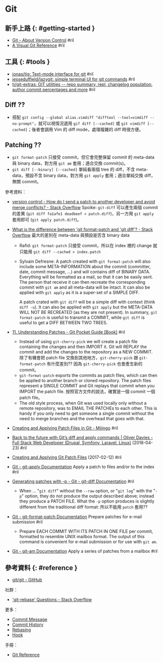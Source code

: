 # Git

## 新手上路 {: #getting-started }

  - [Git \- About Version Control](https://git-scm.com/book/en/v2/Getting-Started-About-Version-Control) #ril
  - [A Visual Git Reference](https://marklodato.github.io/visual-git-guide/index-en.html#rebase) #ril

## 工具 {: #tools }

  - [jonas/tig: Text\-mode interface for git](https://github.com/jonas/tig) #ril
  - [jesseduffield/lazygit: simple terminal UI for git commands](https://github.com/jesseduffield/lazygit) #ril
  - [tj/git\-extras: GIT utilities \-\- repo summary, repl, changelog population, author commit percentages and more](https://github.com/tj/git-extras) #ril

## Diff ??

  - 搭配 `git config --global alias.vimdiff "difftool --tool=vimdiff --no-prompt"`，就可以視情況選用 `gif diff [--cached]` 或 `git vimdiff [--cached]`；後者會調用 Vim 的 diff mode，處理複雜的 diff 時很方便。

## Patching ??

  - `git format-patch` 只接受 commit，但它會完整保留 commit 的 meta-data 與 binary data，對方用 `git am` 套用；適合交換 commit(s)。
  - `git diff [--binary] [--cached]` 單純看兩個 tree 的 diff，不含 meta-data，預設不含 binary data，對方用 `git apply` 套用；適合單純交換 diff，無關 commit。

參考資料：

  - [version control \- How do I send a patch to another developer and avoid merge conflicts? \- Stack Overflow](https://stackoverflow.com/questions/293768/) Spoike: `git-diff` 可以產生兩個 commit 的差異 (`git diff fa1afe1 deadbeef > patch.diff`)，另一方用 `git apply` 套用即可 (`git apply patch.diff`)。
  - [What is the difference between 'git format\-patch and 'git diff'? \- Stack Overflow](https://stackoverflow.com/questions/4624127/) 最大的差別在 meta-data 與預設是否含 binary data
      - Rafid: `git format-patch` 只接受 commit，所以在 index 裡的 change 就只能用 `git diff --cached > index.patch`
      - Sylvain Defresne: A patch created with `git format-patch` will also include some META-INFORMATION about the commit (committer, date, commit message, ...) and will contains diff of BINARY DATA. Everything will be formatted as a mail, so that it can be easily sent. The person that receive it can then recreate the corresponding commit with `git am` and all meta-data will be intact. It can also be applied with `git apply` as it is a super-set of a SIMPLE DIFF.

        A patch crated with `git diff` will be a simple diff with context (think `diff -u`). It can also be applied with `git apply` but the META-DATA WILL NOT BE RECREATED (as they are not present). In summary, `git format-patch` is useful to transmit a COMMIT, while `git diff` is useful to get a DIFF BETWEEN TWO TREES.

  - [11\. Understanding Patches \- Git Pocket Guide \[Book\]](https://www.oreilly.com/library/view/git-pocket-guide/9781449327507/ch11.html) #ril
      - Instead of using `git-cherry-pick` we will create a patch file containing the changes and then IMPORT it. Git will REPLAY the commit and add the changes to the repository as a NEW COMMIT. 除了有機會把 patch file 交換到其他地方，`git-cherry-pick` 跟 `git-format-patch` 有什麼差別?? 因為 `git-cherry-pick` 也會產生新的 commit。
      - `git-format-patch` exports the commits as patch files, which can then be applied to another branch or cloned repository. The patch files represent a SINGLE COMMIT and Git replays that commit when you IMPORT the patch file. 按照官方文件的說法，確實是一個 commit 一個 patch file。
      - The old style process, when Git was used locally only without a remote repository, was to EMAIL THE PATCHEs to each other. This is handy if you only need to get someone a single commit without the need to merge branches and the overhead that goes with that.
  - [Creating and Applying Patch Files in Git \- Mijingo](https://mijingo.com/blog/creating-and-applying-patch-files-in-git) #ril
  - [Back to the future with Git’s diff and apply commands \| Oliver Davies \- Full Stack Web Developer \(Drupal, Symfony, Laravel, Linux\)](https://www.oliverdavies.uk/blog/back-to-the-future-git-diff-apply/) (2018-04-23) #ril
  - [Creating and Applying Git Patch Files](http://nithinbekal.com/posts/git-patch/) (2017-02-12) #ril
  - [Git \- git\-apply Documentation](https://git-scm.com/docs/git-apply) Apply a patch to files and/or to the index #ril
  - [Generating patches with -p - Git \- git\-diff Documentation](https://git-scm.com/docs/git-diff#_generating_patches_with_p) #ril
      - When ... "`git diff`" without the `--raw` option, or "`git log`" with the "`-p`" option, they do not produce the output described above; instead they produce a PATCH FILE. What the `-p` option produces is slightly different from the traditional diff format: 所以不能用 `patch` 套用??
  - [Git \- git\-format\-patch Documentation](https://git-scm.com/docs/git-format-patch) Prepare patches for e-mail submission #ril
      - Prepare EACH COMMIT WITH ITS PATCH IN ONE FILE per commit, formatted to resemble UNIX mailbox format. The output of this command is convenient for e-mail submission or for use with `git am`.
  - [Git \- git\-am Documentation](https://git-scm.com/docs/git-am) Apply a series of patches from a mailbox #ril

## 參考資料 {: #reference }

  - [git/git - GitHub](https://github.com/git/git)

社群：

  - ['git-rebase' Questions - Stack Overflow](https://stackoverflow.com/questions/tagged/git-rebase)

更多：

  - [Commit Message](git-message.md)
  - [Commit History](git-history.md)
  - [Rebasing](git-rebase.md)
  - [Hook](git-hook.md)

手冊：

  - [Git Reference](https://git-scm.com/docs)
